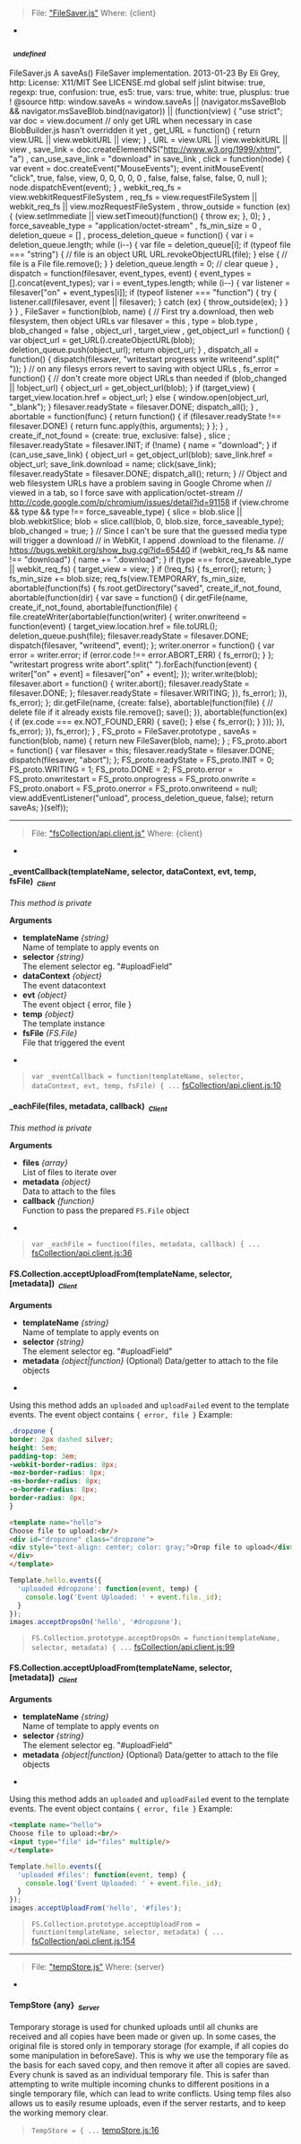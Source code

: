 > File: ["FileSaver.js"](FileSaver.js)
> Where: {client}

-

#### <a name=""></a>&nbsp;&nbsp;<sub><i>undefined</i></sub> ####
FileSaver.js
A saveAs() FileSaver implementation.
2013-01-23
By Eli Grey, http:
License: X11/MIT
 See LICENSE.md
global self jslint bitwise: true, regexp: true, confusion: true, es5: true, vars: true, white: true,
plusplus: true ! @source http:
window.saveAs = window.saveAs
|| (navigator.msSaveBlob && navigator.msSaveBlob.bind(navigator))
|| (function(view) {
	"use strict";
	var
		  doc = view.document
		  // only get URL when necessary in case BlobBuilder.js hasn't overridden it yet
		, get_URL = function() {
			return view.URL || view.webkitURL || view;
		}
		, URL = view.URL || view.webkitURL || view
		, save_link = doc.createElementNS("http://www.w3.org/1999/xhtml", "a")
		, can_use_save_link = "download" in save_link
		, click = function(node) {
			var event = doc.createEvent("MouseEvents");
			event.initMouseEvent(
				"click", true, false, view, 0, 0, 0, 0, 0
				, false, false, false, false, 0, null
			);
			node.dispatchEvent(event);
		}
		, webkit_req_fs = view.webkitRequestFileSystem
		, req_fs = view.requestFileSystem || webkit_req_fs || view.mozRequestFileSystem
		, throw_outside = function (ex) {
			(view.setImmediate || view.setTimeout)(function() {
				throw ex;
			}, 0);
		}
		, force_saveable_type = "application/octet-stream"
		, fs_min_size = 0
		, deletion_queue = []
		, process_deletion_queue = function() {
			var i = deletion_queue.length;
			while (i--) {
				var file = deletion_queue[i];
				if (typeof file === "string") { // file is an object URL
					URL.revokeObjectURL(file);
				} else { // file is a File
					file.remove();
				}
			}
			deletion_queue.length = 0; // clear queue
		}
		, dispatch = function(filesaver, event_types, event) {
			event_types = [].concat(event_types);
			var i = event_types.length;
			while (i--) {
				var listener = filesaver["on" + event_types[i]];
				if (typeof listener === "function") {
					try {
						listener.call(filesaver, event || filesaver);
					} catch (ex) {
						throw_outside(ex);
					}
				}
			}
		}
		, FileSaver = function(blob, name) {
			// First try a.download, then web filesystem, then object URLs
			var
				  filesaver = this
				, type = blob.type
				, blob_changed = false
				, object_url
				, target_view
				, get_object_url = function() {
					var object_url = get_URL().createObjectURL(blob);
					deletion_queue.push(object_url);
					return object_url;
				}
				, dispatch_all = function() {
					dispatch(filesaver, "writestart progress write writeend".split(" "));
				}
				// on any filesys errors revert to saving with object URLs
				, fs_error = function() {
					// don't create more object URLs than needed
					if (blob_changed || !object_url) {
						object_url = get_object_url(blob);
					}
					if (target_view) {
						target_view.location.href = object_url;
					} else {
                      window.open(object_url, "_blank");
                  }
					filesaver.readyState = filesaver.DONE;
					dispatch_all();
				}
				, abortable = function(func) {
					return function() {
						if (filesaver.readyState !== filesaver.DONE) {
							return func.apply(this, arguments);
						}
					};
				}
				, create_if_not_found = {create: true, exclusive: false}
				, slice
			;
			filesaver.readyState = filesaver.INIT;
			if (!name) {
				name = "download";
			}
			if (can_use_save_link) {
				object_url = get_object_url(blob);
				save_link.href = object_url;
				save_link.download = name;
				click(save_link);
				filesaver.readyState = filesaver.DONE;
				dispatch_all();
				return;
			}
			// Object and web filesystem URLs have a problem saving in Google Chrome when
			// viewed in a tab, so I force save with application/octet-stream
			// http://code.google.com/p/chromium/issues/detail?id=91158
			if (view.chrome && type && type !== force_saveable_type) {
				slice = blob.slice || blob.webkitSlice;
				blob = slice.call(blob, 0, blob.size, force_saveable_type);
				blob_changed = true;
			}
			// Since I can't be sure that the guessed media type will trigger a download
			// in WebKit, I append .download to the filename.
			// https://bugs.webkit.org/show_bug.cgi?id=65440
			if (webkit_req_fs && name !== "download") {
				name += ".download";
			}
			if (type === force_saveable_type || webkit_req_fs) {
				target_view = view;
			}
			if (!req_fs) {
				fs_error();
				return;
			}
			fs_min_size += blob.size;
			req_fs(view.TEMPORARY, fs_min_size, abortable(function(fs) {
				fs.root.getDirectory("saved", create_if_not_found, abortable(function(dir) {
					var save = function() {
						dir.getFile(name, create_if_not_found, abortable(function(file) {
							file.createWriter(abortable(function(writer) {
								writer.onwriteend = function(event) {
									target_view.location.href = file.toURL();
									deletion_queue.push(file);
									filesaver.readyState = filesaver.DONE;
									dispatch(filesaver, "writeend", event);
								};
								writer.onerror = function() {
									var error = writer.error;
									if (error.code !== error.ABORT_ERR) {
										fs_error();
									}
								};
								"writestart progress write abort".split(" ").forEach(function(event) {
									writer["on" + event] = filesaver["on" + event];
								});
								writer.write(blob);
								filesaver.abort = function() {
									writer.abort();
									filesaver.readyState = filesaver.DONE;
								};
								filesaver.readyState = filesaver.WRITING;
							}), fs_error);
						}), fs_error);
					};
					dir.getFile(name, {create: false}, abortable(function(file) {
						// delete file if it already exists
						file.remove();
						save();
					}), abortable(function(ex) {
						if (ex.code === ex.NOT_FOUND_ERR) {
							save();
						} else {
							fs_error();
						}
					}));
				}), fs_error);
			}), fs_error);
		}
		, FS_proto = FileSaver.prototype
		, saveAs = function(blob, name) {
			return new FileSaver(blob, name);
		}
	;
	FS_proto.abort = function() {
		var filesaver = this;
		filesaver.readyState = filesaver.DONE;
		dispatch(filesaver, "abort");
	};
	FS_proto.readyState = FS_proto.INIT = 0;
	FS_proto.WRITING = 1;
	FS_proto.DONE = 2;
	FS_proto.error =
	FS_proto.onwritestart =
	FS_proto.onprogress =
	FS_proto.onwrite =
	FS_proto.onabort =
	FS_proto.onerror =
	FS_proto.onwriteend =
		null;
	view.addEventListener("unload", process_deletion_queue, false);
	return saveAs;
}(self));


---
> File: ["fsCollection/api.client.js"](fsCollection/api.client.js)
> Where: {client}

-

#### <a name="_eventCallback"></a>_eventCallback(templateName, selector, dataContext, evt, temp, fsFile)&nbsp;&nbsp;<sub><i>Client</i></sub> ####
*This method is private*

__Arguments__

* __templateName__ *{string}*  
Name of template to apply events on
* __selector__ *{string}*  
The element selector eg. "#uploadField"
* __dataContext__ *{object}*  
The event datacontext
* __evt__ *{object}*  
The event object { error, file }
* __temp__ *{object}*  
The template instance
* __fsFile__ *{FS.File}*  
File that triggered the event

-

> ```var _eventCallback = function(templateName, selector, dataContext, evt, temp, fsFile) { ...``` [fsCollection/api.client.js:10](fsCollection/api.client.js#L10)

#### <a name="_eachFile"></a>_eachFile(files, metadata, callback)&nbsp;&nbsp;<sub><i>Client</i></sub> ####
*This method is private*

__Arguments__

* __files__ *{array}*  
List of files to iterate over
* __metadata__ *{object}*  
Data to attach to the files
* __callback__ *{function}*  
Function to pass the prepared `FS.File` object

-

> ```var _eachFile = function(files, metadata, callback) { ...``` [fsCollection/api.client.js:36](fsCollection/api.client.js#L36)

#### <a name="FS.Collection.acceptUploadFrom"></a>FS.Collection.acceptUploadFrom(templateName, selector, [metadata])&nbsp;&nbsp;<sub><i>Client</i></sub> ####

__Arguments__

* __templateName__ *{string}*  
Name of template to apply events on
* __selector__ *{string}*  
The element selector eg. "#uploadField"
* __metadata__ *{object|function}*    (Optional)
Data/getter to attach to the file objects

-
Using this method adds an `uploaded` and `uploadFailed` event to the
template events. The event object contains `{ error, file }`
Example:
```css
.dropzone {
border: 2px dashed silver; 
height: 5em;
padding-top: 3em;
-webkit-border-radius: 8px;
-moz-border-radius: 8px;
-ms-border-radius: 8px;
-o-border-radius: 8px;
border-radius: 8px;
}
```
```html
<template name="hello">
Choose file to upload:<br/>
<div id="dropzone" class="dropzone">
<div style="text-align: center; color: gray;">Drop file to upload</div>
</div>
</template>
```
```js
Template.hello.events({
  'uploaded #dropzone': function(event, temp) {
    console.log('Event Uploaded: ' + event.file._id);
  }
});
images.acceptDropsOn('hello', '#dropzone');
```

> ```FS.Collection.prototype.acceptDropsOn = function(templateName, selector, metadata) { ...``` [fsCollection/api.client.js:99](fsCollection/api.client.js#L99)

#### <a name="FS.Collection.acceptUploadFrom"></a>FS.Collection.acceptUploadFrom(templateName, selector, [metadata])&nbsp;&nbsp;<sub><i>Client</i></sub> ####

__Arguments__

* __templateName__ *{string}*  
Name of template to apply events on
* __selector__ *{string}*  
The element selector eg. "#uploadField"
* __metadata__ *{object|function}*    (Optional)
Data/getter to attach to the file objects

-
Using this method adds an `uploaded` and `uploadFailed` event to the
template events. The event object contains `{ error, file }`
Example:
```html
<template name="hello">
Choose file to upload:<br/>
<input type="file" id="files" multiple/>
</template>
```
```js
Template.hello.events({
  'uploaded #files': function(event, temp) {
    console.log('Event Uploaded: ' + event.file._id);
  }
});
images.acceptUploadFrom('hello', '#files');
```

> ```FS.Collection.prototype.acceptUploadFrom = function(templateName, selector, metadata) { ...``` [fsCollection/api.client.js:154](fsCollection/api.client.js#L154)


---
> File: ["tempStore.js"](tempStore.js)
> Where: {server}

-

#### <a name="TempStore"></a>TempStore {any}&nbsp;&nbsp;<sub><i>Server</i></sub> ####
Temporary storage is used for chunked uploads until all chunks are received
and all copies have been made or given up. In some cases, the original file
is stored only in temporary storage (for example, if all copies do some
manipulation in beforeSave). This is why we use the temporary file as the
basis for each saved copy, and then remove it after all copies are saved.
Every chunk is saved as an individual temporary file. This is safer than
attempting to write multiple incoming chunks to different positions in a
single temporary file, which can lead to write conflicts.
Using temp files also allows us to easily resume uploads, even if the server 
restarts, and to keep the working memory clear.

> ```TempStore = { ...``` [tempStore.js:16](tempStore.js#L16)
